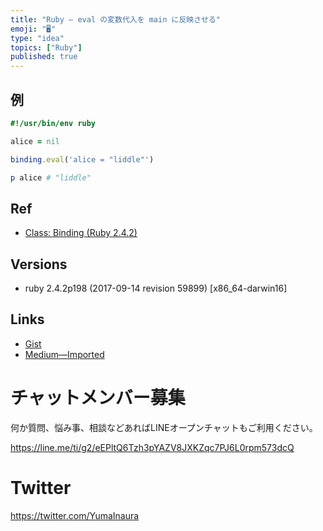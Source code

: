 ```yaml
---
title: "Ruby — eval の変数代入を main に反映させる"
emoji: "🖥"
type: "idea"
topics: ["Ruby"]
published: true
---
```




## 例

```ruby
#!/usr/bin/env ruby

alice = nil

binding.eval('alice = "liddle"')

p alice # "liddle"
```

## Ref

- [Class: Binding (Ruby 2.4.2)](https://ruby-doc.org/core-2.4.2/Binding.html)

## Versions

- ruby 2.4.2p198 (2017-09-14 revision 59899) [x86_64-darwin16]

## Links

- [Gist](https://gist.github.com/YumaInaura/cb408345413bbe789f2fa277d91efe1d)
- [Medium—Imported](https://medium.com/supersonic-generation/ruby-set-variable-with-eval-to-main-704efdac730)








<!-- Update From Qiita API -->

# チャットメンバー募集


何か質問、悩み事、相談などあればLINEオープンチャットもご利用ください。

https://line.me/ti/g2/eEPltQ6Tzh3pYAZV8JXKZqc7PJ6L0rpm573dcQ





# Twitter


https://twitter.com/YumaInaura


<!-- Update From Qiita API -->


